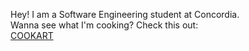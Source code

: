 Hey! I am a Software Engineering student at Concordia.  
Wanna see what I'm cooking? Check this out:  
[COOKART](https://cookart.onrender.com)
